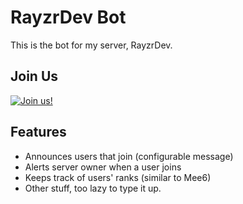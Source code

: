 # RayzrDev Bot
This is the bot for my server, RayzrDev.

## Join Us
[![Join us!](https://discordapp.com/api/guilds/282207139752050688/embed.png?style=banner3)](https://discord.io/rayzrdevofficial)

## Features
- Announces users that join (configurable message)
- Alerts server owner when a user joins
- Keeps track of users' ranks (similar to Mee6)
- Other stuff, too lazy to type it up.